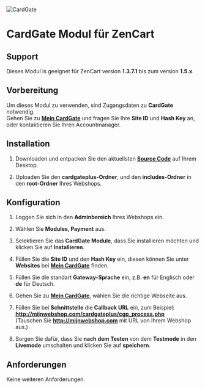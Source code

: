 ![CardGate](https://cdn.curopayments.net/thumb/200/logos/cardgate.png)

# CardGate Modul für ZenCart

## Support

Dieses Modul is geeignet für ZenCart version **1.3.7.1** bis zum version **1.5.x**.

## Vorbereitung

Um dieses Modul zu verwenden, sind Zugangsdaten zu **CardGate** notwendig.  
Gehen Sie zu [**Mein CardGate**](https://my.cardgate.com/) und fragen Sie Ihre **Site ID** und **Hash Key** an, oder kontaktieren Sie Ihren Accountmanager.

## Installation

1. Downloaden und entpacken Sie den aktuellsten [**Source Code**](https://github.com/cardgate/zencart/releases) auf Ihrem Desktop.

2. Uploaden Sie den **cardgateplus-Ordner**, und den **includes-Ordner** in den **root-Ordner** Ihres Webshops. 

## Konfiguration

1. Loggen Sie sich in den **Adminbereich** Ihres Webshops ein.

2. Wählen Sie **Modules, Payment** aus.

3. Selektieren Sie das **CardGate Module**, dass Sie installieren möchten und klicken Sie auf **Installieren**.

4. Füllen Sie die **Site ID** und den **Hash Key** ein, diesen können Sie unter **Websites** bei [**Mein CardGate**](https://my.cardgate.com/) finden.

5. Füllen Sie die standart **Gateway-Sprache** ein, z.B. **en** für Englisch oder **de** für Deutsch.

6. Gehen Sie zu [**Mein CardGate**](https://my.cardgate.com/), wählen Sie die richtige Webseite aus.

7. Füllen Sie bei **Schnittstelle** die **Callback URL** ein, zum Beispiel:  
   **http://mijnwebshop.com/cardgateplus/cgp_process.php**  
   (Tauschen Sie **http://mijnwebshop.com** mit URL von Ihrem Webshop aus.)  

8. Sorgen Sie dafür, dass Sie **nach dem Testen** von dem **Testmode** in den **Livemode** umschalten und klicken Sie auf **speichern**.

## Anforderungen

Keine weiteren Anforderungen.

